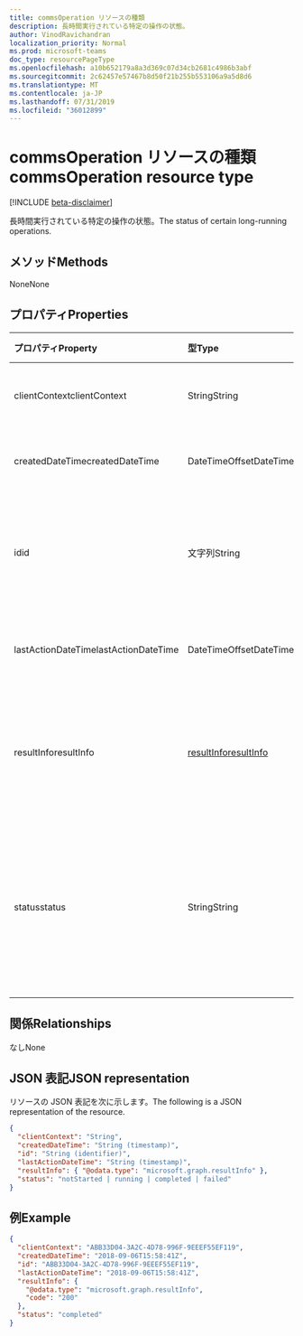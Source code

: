 ```yaml
---
title: commsOperation リソースの種類
description: 長時間実行されている特定の操作の状態。
author: VinodRavichandran
localization_priority: Normal
ms.prod: microsoft-teams
doc_type: resourcePageType
ms.openlocfilehash: a10b652179a8a3d369c07d34cb2681c4986b3abf
ms.sourcegitcommit: 2c62457e57467b8d50f21b255b553106a9a5d8d6
ms.translationtype: MT
ms.contentlocale: ja-JP
ms.lasthandoff: 07/31/2019
ms.locfileid: "36012899"
---
```

# <a name="commsoperation-resource-type"></a><span data-ttu-id="f4fe2-103">commsOperation リソースの種類</span><span class="sxs-lookup"><span data-stu-id="f4fe2-103">commsOperation resource type</span></span>

[!INCLUDE [beta-disclaimer](../../includes/beta-disclaimer.md)]

<span data-ttu-id="f4fe2-104">長時間実行されている特定の操作の状態。</span><span class="sxs-lookup"><span data-stu-id="f4fe2-104">The status of certain long-running operations.</span></span>

## <a name="methods"></a><span data-ttu-id="f4fe2-105">メソッド</span><span class="sxs-lookup"><span data-stu-id="f4fe2-105">Methods</span></span>
<span data-ttu-id="f4fe2-106">None</span><span class="sxs-lookup"><span data-stu-id="f4fe2-106">None</span></span>

## <a name="properties"></a><span data-ttu-id="f4fe2-107">プロパティ</span><span class="sxs-lookup"><span data-stu-id="f4fe2-107">Properties</span></span>

| <span data-ttu-id="f4fe2-108">プロパティ</span><span class="sxs-lookup"><span data-stu-id="f4fe2-108">Property</span></span>           | <span data-ttu-id="f4fe2-109">型</span><span class="sxs-lookup"><span data-stu-id="f4fe2-109">Type</span></span>                        | <span data-ttu-id="f4fe2-110">説明</span><span class="sxs-lookup"><span data-stu-id="f4fe2-110">Description</span></span>                                                                     |
| :----------------- | :-------------------------- | :-------------------------------------------------------------------------------|
| <span data-ttu-id="f4fe2-111">clientContext</span><span class="sxs-lookup"><span data-stu-id="f4fe2-111">clientContext</span></span>      | <span data-ttu-id="f4fe2-112">String</span><span class="sxs-lookup"><span data-stu-id="f4fe2-112">String</span></span>                      | <span data-ttu-id="f4fe2-113">クライアントコンテキスト。</span><span class="sxs-lookup"><span data-stu-id="f4fe2-113">The client context.</span></span>                                                             |
| <span data-ttu-id="f4fe2-114">createdDateTime</span><span class="sxs-lookup"><span data-stu-id="f4fe2-114">createdDateTime</span></span>    | <span data-ttu-id="f4fe2-115">DateTimeOffset</span><span class="sxs-lookup"><span data-stu-id="f4fe2-115">DateTimeOffset</span></span>              | <span data-ttu-id="f4fe2-116">操作の開始時刻。</span><span class="sxs-lookup"><span data-stu-id="f4fe2-116">The start time of the operation.</span></span>                                                |
| <span data-ttu-id="f4fe2-117">id</span><span class="sxs-lookup"><span data-stu-id="f4fe2-117">id</span></span>                 | <span data-ttu-id="f4fe2-118">文字列</span><span class="sxs-lookup"><span data-stu-id="f4fe2-118">String</span></span>                      | <span data-ttu-id="f4fe2-119">操作 id。読み取り専用です。</span><span class="sxs-lookup"><span data-stu-id="f4fe2-119">The operation id. Read-only.</span></span> <span data-ttu-id="f4fe2-120">サーバーによって生成されます。</span><span class="sxs-lookup"><span data-stu-id="f4fe2-120">Server generated.</span></span>                                  |
| <span data-ttu-id="f4fe2-121">lastActionDateTime</span><span class="sxs-lookup"><span data-stu-id="f4fe2-121">lastActionDateTime</span></span> | <span data-ttu-id="f4fe2-122">DateTimeOffset</span><span class="sxs-lookup"><span data-stu-id="f4fe2-122">DateTimeOffset</span></span>              | <span data-ttu-id="f4fe2-123">操作の最後の操作の時刻。</span><span class="sxs-lookup"><span data-stu-id="f4fe2-123">The time of the last action of the operation.</span></span>                                   |
| <span data-ttu-id="f4fe2-124">resultInfo</span><span class="sxs-lookup"><span data-stu-id="f4fe2-124">resultInfo</span></span>         | [<span data-ttu-id="f4fe2-125">resultInfo</span><span class="sxs-lookup"><span data-stu-id="f4fe2-125">resultInfo</span></span>](resultinfo.md) | <span data-ttu-id="f4fe2-126">結果の情報。</span><span class="sxs-lookup"><span data-stu-id="f4fe2-126">The result information.</span></span> <span data-ttu-id="f4fe2-127">読み取り専用です。</span><span class="sxs-lookup"><span data-stu-id="f4fe2-127">Read-only.</span></span> <span data-ttu-id="f4fe2-128">サーバーによって生成されます。</span><span class="sxs-lookup"><span data-stu-id="f4fe2-128">Server generated.</span></span>                            |
| <span data-ttu-id="f4fe2-129">status</span><span class="sxs-lookup"><span data-stu-id="f4fe2-129">status</span></span>             | <span data-ttu-id="f4fe2-130">String</span><span class="sxs-lookup"><span data-stu-id="f4fe2-130">String</span></span>                      | <span data-ttu-id="f4fe2-131">使用可能な値: `notStarted`、`running`、`completed`、`failed`。</span><span class="sxs-lookup"><span data-stu-id="f4fe2-131">Possible values are: `notStarted`, `running`, `completed`, `failed`.</span></span> <span data-ttu-id="f4fe2-132">読み取り専用。</span><span class="sxs-lookup"><span data-stu-id="f4fe2-132">Read-only.</span></span> |

## <a name="relationships"></a><span data-ttu-id="f4fe2-133">関係</span><span class="sxs-lookup"><span data-stu-id="f4fe2-133">Relationships</span></span>
<span data-ttu-id="f4fe2-134">なし</span><span class="sxs-lookup"><span data-stu-id="f4fe2-134">None</span></span>

## <a name="json-representation"></a><span data-ttu-id="f4fe2-135">JSON 表記</span><span class="sxs-lookup"><span data-stu-id="f4fe2-135">JSON representation</span></span>

<span data-ttu-id="f4fe2-136">リソースの JSON 表記を次に示します。</span><span class="sxs-lookup"><span data-stu-id="f4fe2-136">The following is a JSON representation of the resource.</span></span>

<!-- {
  "blockType": "resource",
  "optionalProperties": [

  ],
  "@odata.type": "microsoft.graph.commsOperation"
}-->
```json
{
  "clientContext": "String",
  "createdDateTime": "String (timestamp)",
  "id": "String (identifier)",
  "lastActionDateTime": "String (timestamp)",
  "resultInfo": { "@odata.type": "microsoft.graph.resultInfo" },
  "status": "notStarted | running | completed | failed"
}
```

## <a name="example"></a><span data-ttu-id="f4fe2-137">例</span><span class="sxs-lookup"><span data-stu-id="f4fe2-137">Example</span></span>

<!-- {
  "blockType": "example",
  "@odata.type": "microsoft.graph.commsOperation"
}-->
```json
{
  "clientContext": "ABB33D04-3A2C-4D78-996F-9EEEF55EF119",
  "createdDateTime": "2018-09-06T15:58:41Z",
  "id": "ABB33D04-3A2C-4D78-996F-9EEEF55EF119",
  "lastActionDateTime": "2018-09-06T15:58:41Z",
  "resultInfo": {
    "@odata.type": "microsoft.graph.resultInfo",
    "code": "200"
  },
  "status": "completed"
}
```

<!-- uuid: 8fcb5dbc-d5aa-4681-8e31-b001d5168d79
2015-10-25 14:57:30 UTC -->
<!--
{
  "type": "#page.annotation",
  "description": "commsOperation resource",
  "keywords": "",
  "section": "documentation",
  "tocPath": "",
  "suppressions": []
}
-->

